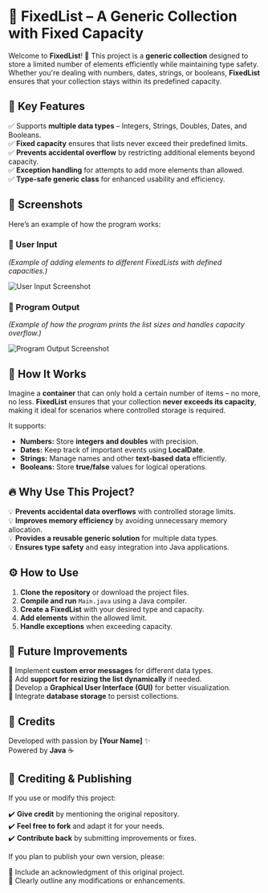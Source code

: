 # 📌 FixedList – A Generic Collection with Fixed Capacity  

Welcome to **FixedList**! 🚀 This project is a **generic collection** designed to store a limited number of elements efficiently while maintaining type safety. Whether you're dealing with numbers, dates, strings, or booleans, **FixedList** ensures that your collection stays within its predefined capacity.  

## 🎯 Key Features  

✅ Supports **multiple data types** – Integers, Strings, Doubles, Dates, and Booleans.  
✅ **Fixed capacity** ensures that lists never exceed their predefined limits.  
✅ **Prevents accidental overflow** by restricting additional elements beyond capacity.  
✅ **Exception handling** for attempts to add more elements than allowed.  
✅ **Type-safe generic class** for enhanced usability and efficiency.  

## 📸 Screenshots  

Here’s an example of how the program works:  

### 📝 User Input  

*(Example of adding elements to different FixedLists with defined capacities.)*  

![User Input Screenshot](#)  

### 🎨 Program Output  

*(Example of how the program prints the list sizes and handles capacity overflow.)*  

![Program Output Screenshot](#)  

## 🚀 How It Works  

Imagine a **container** that can only hold a certain number of items – no more, no less. **FixedList** ensures that your collection **never exceeds its capacity**, making it ideal for scenarios where controlled storage is required.  

It supports:  

- **Numbers:** Store **integers and doubles** with precision.  
- **Dates:** Keep track of important events using **LocalDate**.  
- **Strings:** Manage names and other **text-based data** efficiently.  
- **Booleans:** Store **true/false** values for logical operations.  

## 🔥 Why Use This Project?  

💡 **Prevents accidental data overflows** with controlled storage limits.  
💡 **Improves memory efficiency** by avoiding unnecessary memory allocation.  
💡 **Provides a reusable generic solution** for multiple data types.  
💡 **Ensures type safety** and easy integration into Java applications.  

## ⚙️ How to Use  

1. **Clone the repository** or download the project files.  
2. **Compile and run** `Main.java` using a Java compiler.  
3. **Create a FixedList** with your desired type and capacity.  
4. **Add elements** within the allowed limit.  
5. **Handle exceptions** when exceeding capacity.  

## 🚀 Future Improvements  

🔹 Implement **custom error messages** for different data types.  
🔹 Add **support for resizing the list dynamically** if needed.  
🔹 Develop a **Graphical User Interface (GUI)** for better visualization.  
🔹 Integrate **database storage** to persist collections.  

## 🙌 Credits  

Developed with passion by **[Your Name]** ✨  
Powered by **Java** ☕  

## 📝 Crediting & Publishing  

If you use or modify this project:  

✔️ **Give credit** by mentioning the original repository.  
✔️ **Feel free to fork** and adapt it for your needs.  
✔️ **Contribute back** by submitting improvements or fixes.  

If you plan to publish your own version, please:  

🔹 Include an acknowledgment of this original project.  
🔹 Clearly outline any modifications or enhancements.  
